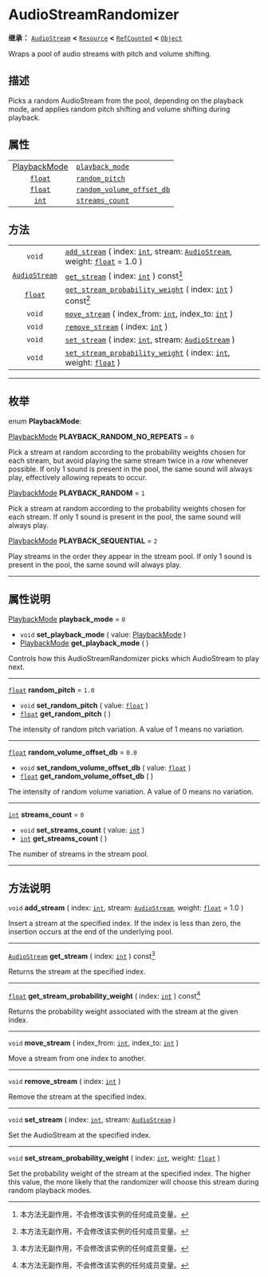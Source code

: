 <!-- ⚠ 请勿编辑本文件 ⚠ -->
<!-- 本文档使用脚本从 WeDot 引擎源码仓库生成。 -->
<!-- 生成脚本：https://github.com/WeDot-Engine/WeDot/tree/4.3/doc/tools/make_md.py； -->
<!-- 原文件：https://github.com/WeDot-Engine/WeDot/tree/4.3/doc/classes/AudioStreamRandomizer.xml。 -->

<div id="_class_audiostreamrandomizer"></div>

# AudioStreamRandomizer

**继承：** [`AudioStream`](class_audiostream.md) **<** [`Resource`](class_resource.md) **<** [`RefCounted`](class_refcounted.md) **<** [`Object`](class_object.md)

Wraps a pool of audio streams with pitch and volume shifting.

## 描述

Picks a random AudioStream from the pool, depending on the playback mode, and applies random pitch shifting and volume shifting during playback.

## 属性

|||
|:-:|:--|
| [PlaybackMode](#enum_audiostreamrandomizer_playbackmode) | [`playback_mode`](class_audiostreamrandomizer.md#class_audiostreamrandomizer_property_playback_mode)                     | ``0``   |
| [`float`](class_float.md)                                | [`random_pitch`](class_audiostreamrandomizer.md#class_audiostreamrandomizer_property_random_pitch)                       | ``1.0`` |
| [`float`](class_float.md)                                | [`random_volume_offset_db`](class_audiostreamrandomizer.md#class_audiostreamrandomizer_property_random_volume_offset_db) | ``0.0`` |
| [`int`](class_int.md)                                    | [`streams_count`](class_audiostreamrandomizer.md#class_audiostreamrandomizer_property_streams_count)                     | ``0``   |

## 方法

|||
|:-:|:--|
| `void`                                | [`add_stream`](class_audiostreamrandomizer.md#class_audiostreamrandomizer_method_add_stream) ( index: [`int`](class_int.md), stream: [`AudioStream`](class_audiostream.md), weight: [`float`](class_float.md) = 1.0 ) |
| [`AudioStream`](class_audiostream.md) | [`get_stream`](class_audiostreamrandomizer.md#class_audiostreamrandomizer_method_get_stream) ( index: [`int`](class_int.md) ) const[^const]                                                                           |
| [`float`](class_float.md)             | [`get_stream_probability_weight`](class_audiostreamrandomizer.md#class_audiostreamrandomizer_method_get_stream_probability_weight) ( index: [`int`](class_int.md) ) const[^const]                                     |
| `void`                                | [`move_stream`](class_audiostreamrandomizer.md#class_audiostreamrandomizer_method_move_stream) ( index_from: [`int`](class_int.md), index_to: [`int`](class_int.md) )                                                 |
| `void`                                | [`remove_stream`](class_audiostreamrandomizer.md#class_audiostreamrandomizer_method_remove_stream) ( index: [`int`](class_int.md) )                                                                                   |
| `void`                                | [`set_stream`](class_audiostreamrandomizer.md#class_audiostreamrandomizer_method_set_stream) ( index: [`int`](class_int.md), stream: [`AudioStream`](class_audiostream.md) )                                          |
| `void`                                | [`set_stream_probability_weight`](class_audiostreamrandomizer.md#class_audiostreamrandomizer_method_set_stream_probability_weight) ( index: [`int`](class_int.md), weight: [`float`](class_float.md) )                |

<!-- rst-class:: classref-section-separator -->

---

## 枚举

<div id="_class_enum_audiostreamrandomizer_playbackmode"></div>

enum **PlaybackMode**: <div id="enum_audiostreamrandomizer_playbackmode"></div>

<div id="_class_audiostreamrandomizer_constant_playback_random_no_repeats"></div>

[PlaybackMode](#enum_audiostreamrandomizer_playbackmode) **PLAYBACK_RANDOM_NO_REPEATS** = ``0``

Pick a stream at random according to the probability weights chosen for each stream, but avoid playing the same stream twice in a row whenever possible. If only 1 sound is present in the pool, the same sound will always play, effectively allowing repeats to occur.

<div id="_class_audiostreamrandomizer_constant_playback_random"></div>

[PlaybackMode](#enum_audiostreamrandomizer_playbackmode) **PLAYBACK_RANDOM** = ``1``

Pick a stream at random according to the probability weights chosen for each stream. If only 1 sound is present in the pool, the same sound will always play.

<div id="_class_audiostreamrandomizer_constant_playback_sequential"></div>

[PlaybackMode](#enum_audiostreamrandomizer_playbackmode) **PLAYBACK_SEQUENTIAL** = ``2``

Play streams in the order they appear in the stream pool. If only 1 sound is present in the pool, the same sound will always play.

<!-- rst-class:: classref-section-separator -->

---

## 属性说明

<div id="_class_audiostreamrandomizer_property_playback_mode"></div>

[PlaybackMode](#enum_audiostreamrandomizer_playbackmode) **playback_mode** = ``0`` <div id="class_audiostreamrandomizer_property_playback_mode"></div>

- `void` **set_playback_mode** ( value: [PlaybackMode](#enum_audiostreamrandomizer_playbackmode) )
- [PlaybackMode](#enum_audiostreamrandomizer_playbackmode) **get_playback_mode** ( )

Controls how this AudioStreamRandomizer picks which AudioStream to play next.

<!-- rst-class:: classref-item-separator -->

---

<div id="_class_audiostreamrandomizer_property_random_pitch"></div>

[`float`](class_float.md) **random_pitch** = ``1.0`` <div id="class_audiostreamrandomizer_property_random_pitch"></div>

- `void` **set_random_pitch** ( value: [`float`](class_float.md) )
- [`float`](class_float.md) **get_random_pitch** ( )

The intensity of random pitch variation. A value of 1 means no variation.

<!-- rst-class:: classref-item-separator -->

---

<div id="_class_audiostreamrandomizer_property_random_volume_offset_db"></div>

[`float`](class_float.md) **random_volume_offset_db** = ``0.0`` <div id="class_audiostreamrandomizer_property_random_volume_offset_db"></div>

- `void` **set_random_volume_offset_db** ( value: [`float`](class_float.md) )
- [`float`](class_float.md) **get_random_volume_offset_db** ( )

The intensity of random volume variation. A value of 0 means no variation.

<!-- rst-class:: classref-item-separator -->

---

<div id="_class_audiostreamrandomizer_property_streams_count"></div>

[`int`](class_int.md) **streams_count** = ``0`` <div id="class_audiostreamrandomizer_property_streams_count"></div>

- `void` **set_streams_count** ( value: [`int`](class_int.md) )
- [`int`](class_int.md) **get_streams_count** ( )

The number of streams in the stream pool.

<!-- rst-class:: classref-section-separator -->

---

## 方法说明

<div id="_class_audiostreamrandomizer_method_add_stream"></div>

`void` **add_stream** ( index: [`int`](class_int.md), stream: [`AudioStream`](class_audiostream.md), weight: [`float`](class_float.md) = 1.0 )<div id="class_audiostreamrandomizer_method_add_stream"></div>

Insert a stream at the specified index. If the index is less than zero, the insertion occurs at the end of the underlying pool.

<!-- rst-class:: classref-item-separator -->

---

<div id="_class_audiostreamrandomizer_method_get_stream"></div>

[`AudioStream`](class_audiostream.md) **get_stream** ( index: [`int`](class_int.md) ) const[^const]<div id="class_audiostreamrandomizer_method_get_stream"></div>

Returns the stream at the specified index.

<!-- rst-class:: classref-item-separator -->

---

<div id="_class_audiostreamrandomizer_method_get_stream_probability_weight"></div>

[`float`](class_float.md) **get_stream_probability_weight** ( index: [`int`](class_int.md) ) const[^const]<div id="class_audiostreamrandomizer_method_get_stream_probability_weight"></div>

Returns the probability weight associated with the stream at the given index.

<!-- rst-class:: classref-item-separator -->

---

<div id="_class_audiostreamrandomizer_method_move_stream"></div>

`void` **move_stream** ( index_from: [`int`](class_int.md), index_to: [`int`](class_int.md) )<div id="class_audiostreamrandomizer_method_move_stream"></div>

Move a stream from one index to another.

<!-- rst-class:: classref-item-separator -->

---

<div id="_class_audiostreamrandomizer_method_remove_stream"></div>

`void` **remove_stream** ( index: [`int`](class_int.md) )<div id="class_audiostreamrandomizer_method_remove_stream"></div>

Remove the stream at the specified index.

<!-- rst-class:: classref-item-separator -->

---

<div id="_class_audiostreamrandomizer_method_set_stream"></div>

`void` **set_stream** ( index: [`int`](class_int.md), stream: [`AudioStream`](class_audiostream.md) )<div id="class_audiostreamrandomizer_method_set_stream"></div>

Set the AudioStream at the specified index.

<!-- rst-class:: classref-item-separator -->

---

<div id="_class_audiostreamrandomizer_method_set_stream_probability_weight"></div>

`void` **set_stream_probability_weight** ( index: [`int`](class_int.md), weight: [`float`](class_float.md) )<div id="class_audiostreamrandomizer_method_set_stream_probability_weight"></div>

Set the probability weight of the stream at the specified index. The higher this value, the more likely that the randomizer will choose this stream during random playback modes.

[^virtual]: 本方法通常需要用户覆盖才能生效。
[^const]: 本方法无副作用，不会修改该实例的任何成员变量。
[^vararg]: 本方法除了能接受在此处描述的参数外，还能够继续接受任意数量的参数。
[^constructor]: 本方法用于构造某个类型。
[^static]: 调用本方法无需实例，可直接使用类名进行调用。
[^operator]: 本方法描述的是使用本类型作为左操作数的有效运算符。
[^bitfield]: 这个值是由下列位标志构成位掩码的整数。
[^void]: 无返回值。
